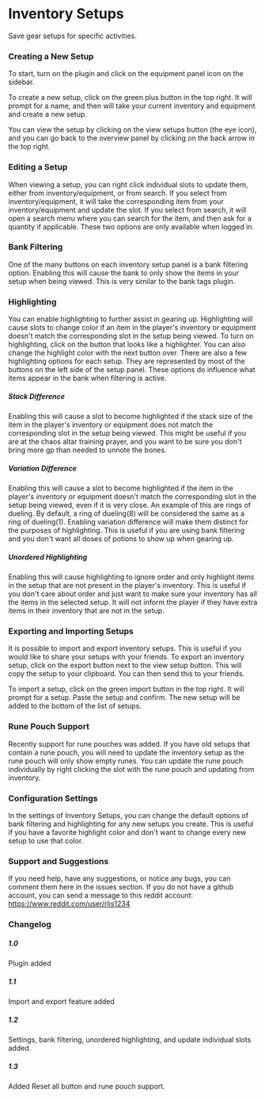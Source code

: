 # Inventory Setups
Save gear setups for specific activities.

### Creating a New Setup

To start, turn on the plugin and click on the equipment panel icon on the sidebar.

To create a new setup, click on the green plus button in the top right. It will prompt for a name, and then will take your current inventory and equipment and create a new setup.

You can view the setup by clicking on the view setups button (the eye icon), and you can go back to the overview panel by clicking on the back arrow in the top right.

### Editing a Setup

When viewing a setup, you can right click individual slots to update them, either from inventory/equipment, or from search. If you select from inventory/equipment, it will take the corresponding item from your inventory/equipment and update the slot. If you select from search, it will open a search menu where you can search for the item, and then ask for a quantity if applicable. These two options are only available when logged in.

### Bank Filtering

One of the many buttons on each inventory setup panel is a bank filtering option. Enabling this will cause the bank to only show the items in your setup when being viewed. This is very similar to the bank tags plugin.

### Highlighting

You can enable highlighting to further assist in gearing up. Highlighting will cause slots to change color if an item in the player's inventory or equipment doesn't match the corresponding slot in the setup being viewed. To turn on highlighting, click on the button that looks like a highlighter. You can also change the highlight color with the next button over. There are also a few highlighting options for each setup. They are represented by most of the buttons on the left side of the setup panel. These options do influence what items appear in the bank when filtering is active.

##### Stack Difference

Enabling this will cause a slot to become highlighted if the stack size of the item in the player's inventory or equipment does not match the corresponding slot in the setup being viewed. This might be useful if you are at the chaos altar training prayer, and you want to be sure you don't bring more gp than needed to unnote the bones.

##### Variation Difference

Enabling this will cause a slot to become highlighted if the item in the player's inventory or equipment doesn't match the corresponding slot in the setup being viewed, even if it is very close. An example of this are rings of dueling. By default, a ring of dueling(8) will be considered the same as a ring of dueling(1). Enabling variation difference will make them distinct for the purposes of highlighting. This is useful if you are using bank filtering and you don't want all doses of potions to show up when gearing up.

##### Unordered Highlighting

Enabling this will cause highlighting to ignore order and only highlight items in the setup that are not present in the player's inventory. This is useful if you don't care about order and just want to make sure your inventory has all the items in the selected setup. It will not inform the player if they have extra items in their inventory that are not in the setup.

### Exporting and Importing Setups

It is possible to import and export inventory setups. This is useful if you would like to share your setups with your friends. To export an inventory setup, click on the export button next to the view setup button. This will copy the setup to your clipboard. You can then send this to your friends.

To import a setup, click on the green import button in the top right. It will prompt for a setup. Paste the setup and confirm. The new setup will be added to the bottom of the list of setups.

### Rune Pouch Support

Recently support for rune pouches was added. If you have old setups that contain a rune pouch, you will need to update the inventory setup as the rune pouch will only show empty runes. You can update the rune pouch individually by right clicking the slot with the rune pouch and updating from inventory.

### Configuration Settings

In the settings of Inventory Setups, you can change the default options of bank filtering and highlighting for any new setups you create. This is useful if you have a favorite highlight color and don't want to change every new setup to use that color.

### Support and Suggestions

If you need help, have any suggestions, or notice any bugs, you can comment them here in the issues section. If you do not have a github account, you can send a message to this reddit account: https://www.reddit.com/user/rlis1234

### Changelog

##### 1.0
Plugin added

##### 1.1
Import and export feature added

##### 1.2
Settings, bank filtering, unordered highlighting, and update individual slots added.

##### 1.3
Added Reset all button and rune pouch support.